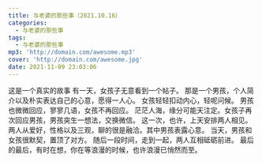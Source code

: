 ```yaml
---
title: 与老婆的那些事（2021.10.16）
categories:
  - 与老婆的那些事
tags:
  - 与老婆的那些事
mp3: 'http://domain.com/awesome.mp3'
cover: 'http://domain.com/awesome.jpg'
date: 2021-11-09 23:03:06
---
```

这是一个真实的故事
有一天，女孩子无意看到一个帖子。
那是一个男孩，个人简介以及朴实表达自己的心意，愿得一人心。
女孩轻轻扣动内心，轻呢问候。
男孩也微微回应，寥寥几语，女孩不再回应。
茫茫人海，缘分可能天注定。女孩子再次回应男孩，男孩突生一想法，交换微信。
这一次，也许，上天安排两人相见。两人从爱好，性格以及三观，聊的很是融洽。其中男孩表露心意。
当天，男孩和女孩很默契，置顶了对方。
随后一段时间，走到一起，两人互相砥砺前进。
最后的最后，有时在想，你在等浪漫的时候，也许浪漫已悄然而至。